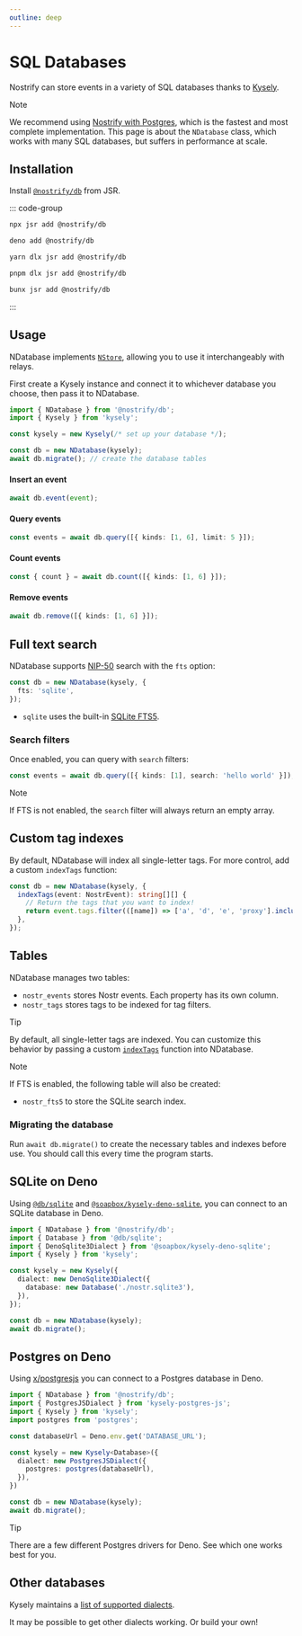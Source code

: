 ```yaml
---
outline: deep
---
```


# SQL Databases

Nostrify can store events in a variety of SQL databases thanks to [Kysely](https://github.com/kysely-org/kysely).

> [!NOTE]
> We recommend using [Nostrify with Postgres](/store/postgres.md), which is the fastest and most complete implementation.
> This page is about the `NDatabase` class, which works with many SQL databases, but suffers in performance at scale.

## Installation

Install [`@nostrify/db`](https://jsr.io/@nostrify/db) from JSR.

::: code-group
```sh [npm]
npx jsr add @nostrify/db
```
```sh [Deno]
deno add @nostrify/db
```
```sh [yarn]
yarn dlx jsr add @nostrify/db
```
```sh [pnpm]
pnpm dlx jsr add @nostrify/db
```
```sh [Bun]
bunx jsr add @nostrify/db
```
:::

## Usage

NDatabase implements [`NStore`](https://jsr.io/@nostrify/types/doc/~/NStore), allowing you to use it interchangeably with relays.

First create a Kysely instance and connect it to whichever database you choose, then pass it to NDatabase.

```ts
import { NDatabase } from '@nostrify/db';
import { Kysely } from 'kysely';

const kysely = new Kysely(/* set up your database */);

const db = new NDatabase(kysely);
await db.migrate(); // create the database tables
```

#### Insert an event

```ts
await db.event(event);
```

#### Query events

```ts
const events = await db.query([{ kinds: [1, 6], limit: 5 }]);
```

#### Count events

```ts
const { count } = await db.count([{ kinds: [1, 6] }]);
```

#### Remove events

```ts
await db.remove([{ kinds: [1, 6] }]);
```

## Full text search

NDatabase supports [NIP-50](https://github.com/nostr-protocol/nips/blob/master/50.md) search with the `fts` option:

```ts
const db = new NDatabase(kysely, {
  fts: 'sqlite',
});
```

- `sqlite` uses the built-in [SQLite FTS5](https://sqlite.org/fts5.html).

### Search filters

Once enabled, you can query with `search` filters:

```ts
const events = await db.query([{ kinds: [1], search: 'hello world' }]);
```

> [!NOTE]
> If FTS is not enabled, the `search` filter will always return an empty array.

## Custom tag indexes

By default, NDatabase will index all single-letter tags. For more control, add a custom `indexTags` function:

```ts
const db = new NDatabase(kysely, {
  indexTags(event: NostrEvent): string[][] {
    // Return the tags that you want to index!
    return event.tags.filter(([name]) => ['a', 'd', 'e', 'proxy'].includes(name));
  },
});
```

## Tables

NDatabase manages two tables:

- `nostr_events` stores Nostr events. Each property has its own column.
- `nostr_tags` stores tags to be indexed for tag filters.

> [!TIP]
> By default, all single-letter tags are indexed. You can customize this behavior by passing a custom [`indexTags`](https://jsr.io/@nostrify/db/doc/~/NDatabase.prototype.indexTags) function into NDatabase.

> [!NOTE]
> If FTS is enabled, the following table will also be created:
>
> - `nostr_fts5` to store the SQLite search index.

### Migrating the database

Run `await db.migrate()` to create the necessary tables and indexes before use.
You should call this every time the program starts.

## SQLite on Deno

Using [`@db/sqlite`](https://jsr.io/@db/sqlite) and [`@soapbox/kysely-deno-sqlite`](https://jsr.io/@soapbox/kysely-deno-sqlite), you can connect to an SQLite database in Deno.

```ts
import { NDatabase } from '@nostrify/db';
import { Database } from '@db/sqlite';
import { DenoSqlite3Dialect } from '@soapbox/kysely-deno-sqlite';
import { Kysely } from 'kysely';

const kysely = new Kysely({
  dialect: new DenoSqlite3Dialect({
    database: new Database('./nostr.sqlite3'),
  }),
});

const db = new NDatabase(kysely);
await db.migrate();
```

## Postgres on Deno

Using [x/postgresjs](https://deno.land/x/postgresjs) you can connect to a Postgres database in Deno.

```ts
import { NDatabase } from '@nostrify/db';
import { PostgresJSDialect } from 'kysely-postgres-js';
import { Kysely } from 'kysely';
import postgres from 'postgres';

const databaseUrl = Deno.env.get('DATABASE_URL');

const kysely = new Kysely<Database>({
  dialect: new PostgresJSDialect({
    postgres: postgres(databaseUrl),
  }),
})

const db = new NDatabase(kysely);
await db.migrate();
```

> [!TIP]
> There are a few different Postgres drivers for Deno. See which one works best for you.

## Other databases

Kysely maintains a [list of supported dialects](https://www.kysely.dev/docs/dialects).

It may be possible to get other dialects working. Or build your own!